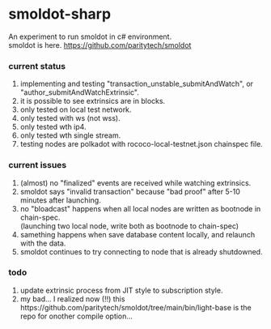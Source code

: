 # smoldot-sharp
An experiment to run smoldot in c# environment.<br>
smoldot is here. https://github.com/paritytech/smoldot<br>

<h3>current status</h3>
<ol>
<li>implementing and testing "transaction_unstable_submitAndWatch", or "author_submitAndWatchExtrinsic".</li>
<li>it is possible to see extrinsics are in blocks.</li>
<li>only tested on local test network.</li>
<li>only tested with ws (not wss).</li>
<li>only tested wth ip4.</li>
<li>only tested wth single stream.</li>
<li>testing nodes are polkadot with rococo-local-testnet.json chainspec file.</li>
</ol>

<h3>current issues</h3>
<ol>
<li>(almost) no "finalized" events are received while watching extrinsics.</li>
<li>smoldot says "invalid transaction" because "bad proof" after 5-10 minutes after launching.</li>
<li>no "bloadcast" happens when all local nodes are written as bootnode in chain-spec.<br>
    (launching two local node, write both as bootnode to chain-spec)</li>
<li>samething happens when save database content locally, and relaunch with the data.</li>
<li>smoldot continues to try connecting to node that is already shutdowned.</li>
</ol>

<h3>todo</h3>
<ol>
<li>update extrinsic process from JIT style to subscription style.</li>
<li>my bad... I realized now (!!) this https://github.com/paritytech/smoldot/tree/main/bin/light-base is the repo for onother compile option...</li>
</ol>